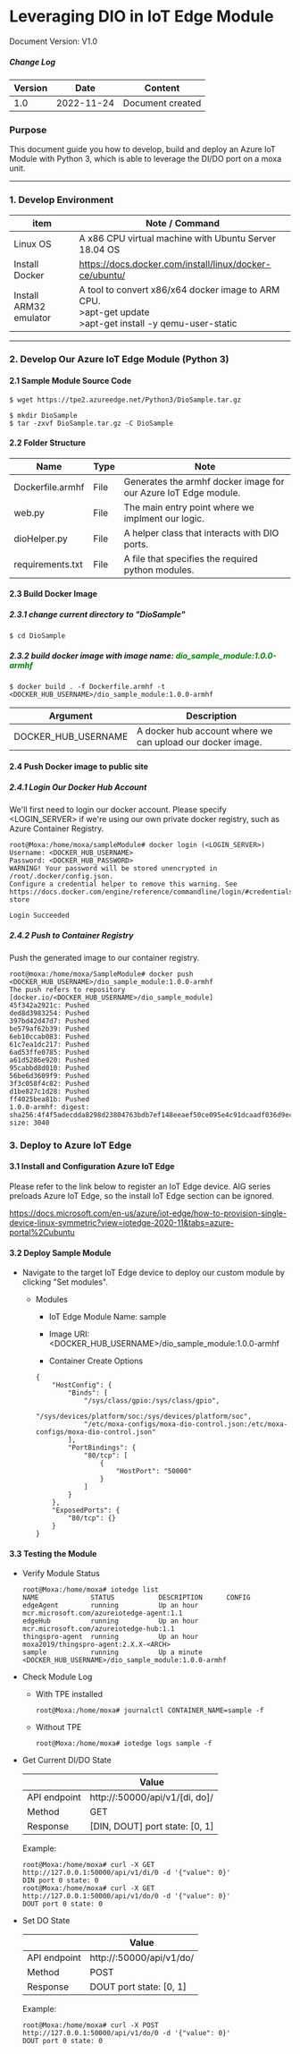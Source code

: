 # Leveraging DIO in IoT Edge Module

Document Version: V1.0

##### Change Log

| Version | Date       | Content                        |
| ------- | ---------- | ------------------------------ |
| 1.0     | 2022-11-24 | Document created               |



### Purpose

This document guide you how to develop, build and deploy an Azure IoT Module with Python 3, which is able to leverage the DI/DO port on a moxa unit.

------

### 1. Develop Environment

| item                   | Note / Command                                               |
| ---------------------- | ------------------------------------------------------------ |
| Linux OS               | A x86 CPU virtual machine with Ubuntu Server 18.04 OS        |
| Install Docker         | https://docs.docker.com/install/linux/docker-ce/ubuntu/      |
| Install ARM32 emulator | A tool to convert x86/x64 docker image to ARM CPU. <br />>apt-get update<br />>apt-get install -y qemu-user-static |

------

### 2. Develop Our Azure IoT Edge Module (Python 3)

#### 2.1 Sample Module Source Code

```
$ wget https://tpe2.azureedge.net/Python3/DioSample.tar.gz

$ mkdir DioSample
$ tar -zxvf DioSample.tar.gz -C DioSample
```

#### 2.2 Folder Structure

| Name                | Type    | Note                                                             |
| ------------------- | ------- | ---------------------------------------------------------------- |
| Dockerfile.armhf    | File    | Generates the armhf docker image for our Azure IoT Edge module.  |
| web.py              | File    | The main entry point where we implment our logic.                |
| dioHelper.py        | File    | A helper class that interacts with DIO ports.                    |
| requirements.txt    | File    | A file that specifies the required python modules.               |

#### 2.3 Build Docker Image

##### 2.3.1 change current directory to "DioSample"

```
$ cd DioSample
```

##### 2.3.2 build docker image with image name: <font color='green'><b>dio_sample_module:1.0.0-armhf</b></font>

```
$ docker build . -f Dockerfile.armhf -t <DOCKER_HUB_USERNAME>/dio_sample_module:1.0.0-armhf
```

| Argument              | Description                                                                                       |
| --------------------- |-------------------------------------------------------------------------------------------------- |
| DOCKER_HUB_USERNAME   | A docker hub account where we can upload our docker image.                                        |

#### 2.4 Push Docker image to public site

##### 2.4.1 Login Our Docker Hub Account

We'll first need to login our docker account. Please specify <LOGIN_SERVER> if we're using our own private docker registry, such as Azure Container Registry. 

```
root@Moxa:/home/moxa/sampleModule# docker login (<LOGIN_SERVER>)
Username: <DOCKER_HUB_USERNAME>
Password: <DOCKER_HUB_PASSWORD>
WARNING! Your password will be stored unencrypted in /root/.docker/config.json.
Configure a credential helper to remove this warning. See
https://docs.docker.com/engine/reference/commandline/login/#credentials-store

Login Succeeded
```

##### 2.4.2 Push to Container Registry

Push the generated image to our container registry.

```
root@moxa:/home/moxa/SampleModule# docker push <DOCKER_HUB_USERNAME>/dio_sample_module:1.0.0-armhf
The push refers to repository [docker.io/<DOCKER_HUB_USERNAME>/dio_sample_module]
45f342a2921c: Pushed 
ded8d3983254: Pushed 
397bd42d47d7: Pushed 
be579af62b39: Pushed 
6eb10ccab083: Pushed 
61c7ea1dc217: Pushed
6ad53ffe0785: Pushed
a61d5286e920: Pushed
95cabbd8d010: Pushed
56be6d3609f9: Pushed
3f3c058f4c82: Pushed
d1be827c1d28: Pushed
ff4025bea81b: Pushed
1.0.0-armhf: digest: sha256:4f4f5adecdda8298d23804763bdb7ef148eeaef50ce095e4c91dcaadf036d9ec size: 3040
```

### 3. Deploy to Azure IoT Edge

#### 3.1 Install and Configuration Azure IoT Edge

Please refer to the link below to register an IoT Edge device. AIG series preloads Azure IoT Edge, so the install IoT Edge section can be ignored.

https://docs.microsoft.com/en-us/azure/iot-edge/how-to-provision-single-device-linux-symmetric?view=iotedge-2020-11&tabs=azure-portal%2Cubuntu

#### 3.2 Deploy Sample Module

- Navigate to the target IoT Edge device to deploy our custom module by clicking "Set modules".

  - Modules

    - IoT Edge Module Name: sample

    - Image URI: <DOCKER_HUB_USERNAME>/dio_sample_module:1.0.0-armhf

    - Container Create Options

    ```
    {
        "HostConfig": {
            "Binds": [
                "/sys/class/gpio:/sys/class/gpio",
                "/sys/devices/platform/soc:/sys/devices/platform/soc",
                "/etc/moxa-configs/moxa-dio-control.json:/etc/moxa-configs/moxa-dio-control.json"
            ],
            "PortBindings": {
                "80/tcp": [
                    {
                        "HostPort": "50000"
                    }
                ]
            }
        },
        "ExposedPorts": {
            "80/tcp": {}
        }
    }
    ```

#### 3.3 Testing the Module

- Verify Module Status

  ```
  root@Moxa:/home/moxa# iotedge list
  NAME             STATUS           DESCRIPTION      CONFIG
  edgeAgent        running          Up an hour       mcr.microsoft.com/azureiotedge-agent:1.1
  edgeHub          running          Up an hour       mcr.microsoft.com/azureiotedge-hub:1.1
  thingspro-agent  running          Up an hour       moxa2019/thingspro-agent:2.X.X-<ARCH>
  sample           running          Up a minute      <DOCKER_HUB_USERNAME>/dio_sample_module:1.0.0-armhf
  ```

- Check Module Log 

    - With TPE installed

        ```
        root@Moxa:/home/moxa# journalctl CONTAINER_NAME=sample -f
        ```

    - Without TPE

        ```
        root@Moxa:/home/moxa# iotedge logs sample -f
        ```

- Get Current DI/DO State

    |               | Value                                     |
    | ------------- | ----------------------------------------- |
    | API endpoint  | http://<IP>:50000/api/v1/[di, do]/<PORT>  |
    | Method        | GET                                       |
    | Response      | [DIN, DOUT] port <PORT> state: [0, 1]     |

    Example:

    ```
    root@Moxa:/home/moxa# curl -X GET http://127.0.0.1:50000/api/v1/di/0 -d '{"value": 0}'
    DIN port 0 state: 0
    root@Moxa:/home/moxa# curl -X GET http://127.0.0.1:50000/api/v1/do/0 -d '{"value": 0}'
    DOUT port 0 state: 0
    ```

- Set DO State

    |               | Value                                     |
    | ------------- | ----------------------------------------- |
    | API endpoint  | http://<IP>:50000/api/v1/do/<PORT>        |
    | Method        | POST                                      |
    | Response      | DOUT port <PORT> state: [0, 1]            |

    Example:

    ```
    root@Moxa:/home/moxa# curl -X POST http://127.0.0.1:50000/api/v1/do/0 -d '{"value": 0}'
    DOUT port 0 state: 0
    ```